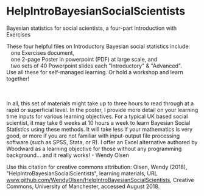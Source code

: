 # HelpIntroBayesianSocialScientists
Bayesian statistics for social scientists, a four-part Introduction with Exercises

These four helpful files on Introductory Bayesian social statistics include: <br />
  &nbsp;&nbsp; one Exercises document, <br />
  &nbsp;&nbsp; one 2-page Poster in powerpoint (PDF) at large scale, and  <br />
  &nbsp;&nbsp; two sets of 40 Powerpoint slides each "Introductory" & "Advanced".  <br />
Use all these for self-managed learning.  Or hold a workshop and learn together! <br /><br />
<br />

In all, this set of materials might take up to three hours to read through at a rapid or superficial level. In the poster, I provide more detail on your learning time inputs for various learning objectives.  For a typical UK based social scientist, it may take 6 weeks at 10 hours a week to learn Bayesian Social Statistics using these methods.  It will take less if your mathematics is very good, or more if you are not familiar with input-output file processing software (such as SPSS, Stata, or R).  I offer an Excel alternative authored by Woodward as a learning objective for those without any programming background... and it really works! - Wendy Olsen <br />

Use this citation for creative commons attribution:  Olsen, Wendy (2018), "HelpIntroBayesianSocialScientists", learning materials, URL www.github.com/WendyOlsen/HelpIntroBayesianSocialScientists, Creative Commons, University of Manchester, accessed August 2018.
